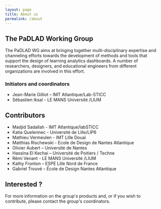 ```yaml
---
layout: page
title: About us
permalink: /about
---
```

## The PaDLAD Working Group
The PaDLAD WG aims at bringing together multi-disciplinary expertise and channeling efforts towards the development of methods and tools that support the design of learning analytics dashboards.
A number of researchers, designers, and educational engineers from different organizations are involved in this effort.

### Initiators and coordinators
* Jean-Marie Gilliot –  IMT Atlantique/Lab-STICC
* Sébastien Iksal -  LE MANS Université /LIUM

## Contributors
* Madjid Sadallah - IMT Atlantique/labSTICC
* Katia Quelennec -  Université de Lille/LIP6
* Mathieu Vermeulen - IMT Lille Douai
* Matthias Rischewski -  Ecole de Design de Nantes Atlantique
* Olivier Aubert – Université de Nantes
* Hassina El Kechai –  Université de Poitiers / Techne
* Rémi Venant - LE MANS Université /LIUM
* Kathy Fronton –  ESPE Lille Nord de France
* Gabriel Trouvé – École de Design Nantes Atlantique

## Interested ?
For more information on the group's products and, or if you wish to contribute, please contact the group's coordinators.
